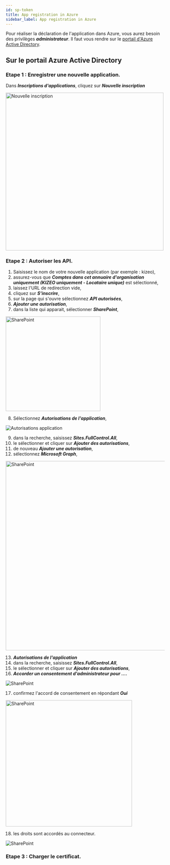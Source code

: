 ```yaml
---
id: sp-token
title: App registration in Azure
sidebar_label: App registration in Azure
---
```

Pour réaliser la déclaration de l'application dans Azure, vous aurez besoin des privilèges ***administrateur***.
Il faut vous rendre sur le <a href="https://portal.azure.com/?quickstart=True#blade/Microsoft_AAD_RegisteredApps/ApplicationsListBlade" target="_blank">portail d'Azure Active Directory</a>.

## Sur le portail Azure Active Directory
### Etape 1 : Enregistrer une nouvelle application.

 Dans ***Inscriptions d'applications***, cliquez sur ***Nouvelle inscription***

<img src="/kizeo-forms-documentations/img/sp2/fr/Azurefr-01.jpg" alt="Nouvelle inscription" width="500"/>

### Etape 2 : Autoriser les API.

1. Saisissez le nom de votre nouvelle application (par exemple : kizeo),
2. assurez-vous que ***Comptes dans cet annuaire d'organisation uniquement (KIZEO uniquement - Locataire unique)*** est sélectionné,
3. laissez l'URL de redirection vide,
4. cliquez sur ***S'inscrire***,
5. sur la page qui s'ouvre sélectionnez ***API autorisées***,
6. ***Ajouter une autorisation***,
7. dans la liste qui apparait, sélectionner ***SharePoint***,

<img src="/kizeo-forms-documentations/img/sp2/fr/Azurefr-02.jpg" alt="SharePoint" width="300"/>

8. Sélectionnez ***Autorisations de l'application***,

<img src="/kizeo-forms-documentations/img/sp2/fr/Azurefr-03.jpg" alt="Autorisations application"/>

9. dans la recherche, saisissez ***Sites.FullControl.All***,
10. le sélectionner et cliquer sur ***Ajouter des autorisations***,
11. de nouveau ***Ajouter une autorisation***,
12. sélectionnez ***Microsoft Graph***,

<img src="/kizeo-forms-documentations/img/sp2/fr/Azurefr-04.jpg" alt="SharePoint" width="600"/>

13. ***Autorisations de l'application***
14. dans la recherche, saisissez ***Sites.FullControl.All***,
15. le sélectionner et cliquer sur ***Ajouter des autorisations***,
16. ***Accorder un consentement d'administrateur pour ....***

<img src="/kizeo-forms-documentations/img/sp2/fr/Azurefr-05.jpg" alt="SharePoint" />

17. confirmez l'accord de consentement en répondant ***Oui***

<img src="/kizeo-forms-documentations/img/sp2/fr/Azurefr-06.jpg" alt="SharePoint" width="400"/>

18. les droits sont accordés au connecteur.

<img src="/kizeo-forms-documentations/img/sp2/fr/Azurefr-07.jpg" alt="SharePoint" />

### Etape 3 : Charger le certificat.

